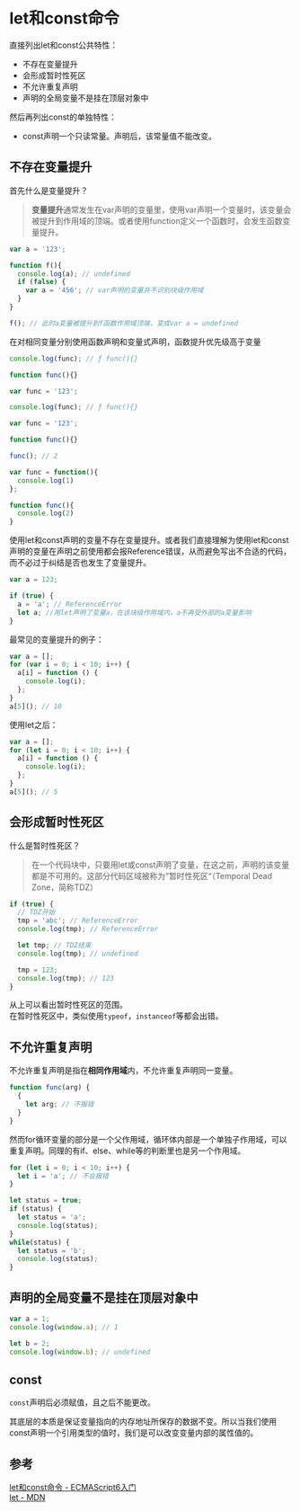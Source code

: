 # let和const命令

直接列出let和const公共特性：
* 不存在变量提升
* 会形成暂时性死区
* 不允许重复声明
* 声明的全局变量不是挂在顶层对象中

然后再列出const的单独特性：
* const声明一个只读常量。声明后，该常量值不能改变。

## 不存在变量提升
首先什么是变量提升？  
> **变量提升**通常发生在var声明的变量里，使用var声明一个变量时，该变量会被提升到作用域的顶端。或者使用function定义一个函数时，会发生函数变量提升。

```javascript
var a = '123';

function f(){
  console.log(a); // undefined
  if (false) {
    var a = '456'; // var声明的变量并不识别块级作用域
  }
}

f(); // 此时a变量被提升到f函数作用域顶端，变成var a = undefined
```

在对相同变量分别使用函数声明和变量式声明，函数提升优先级高于变量
```javascript
console.log(func); // ƒ func(){}

function func(){}

var func = '123';
```

```javascript
console.log(func); // ƒ func(){}

var func = '123';

function func(){}
```

```javascript
func(); // 2

var func = function(){
  console.log(1)
};

function func(){
  console.log(2)
}
```

使用let和const声明的变量不存在变量提升。或者我们直接理解为使用let和const声明的变量在声明之前使用都会报Reference错误，从而避免写出不合适的代码，而不必过于纠结是否也发生了变量提升。

```javascript
var a = 123;

if (true) {
  a = 'a'; // ReferenceError
  let a; //用let声明了变量a，在该块级作用域内，a不再受外部的a变量影响
}
```

最常见的变量提升的例子：
```javascript
var a = [];
for (var i = 0; i < 10; i++) {
  a[i] = function () {
    console.log(i);
  };
}
a[5](); // 10
```
使用let之后：
```javascript
var a = [];
for (let i = 0; i < 10; i++) {
  a[i] = function () {
    console.log(i);
  };
}
a[5](); // 5
```


## 会形成暂时性死区
什么是暂时性死区？
> 在一个代码块中，只要用let或const声明了变量，在这之前，声明的该变量都是不可用的。这部分代码区域被称为”暂时性死区“（Temporal Dead Zone，简称TDZ）

```javascript
if (true) {
  // TDZ开始
  tmp = 'abc'; // ReferenceError
  console.log(tmp); // ReferenceError

  let tmp; // TDZ结束
  console.log(tmp); // undefined

  tmp = 123;
  console.log(tmp); // 123
}
```
从上可以看出暂时性死区的范围。  
在暂时性死区中，类似使用`typeof`，`instanceof`等都会出错。

## 不允许重复声明

不允许重复声明是指在**相同作用域**内，不允许重复声明同一变量。 
```javascript
function func(arg) {
  {
    let arg; // 不报错
  }
}
```

然而for循环变量的部分是一个父作用域，循环体内部是一个单独子作用域，可以重复声明。同理的有if、else、while等的判断里也是另一个作用域。
```javascript
for (let i = 0; i < 10; i++) {
  let i = 'a'; // 不会报错
}
```
```javascript
let status = true;
if (status) {
  let status = 'a';
  console.log(status);
}
while(status) {
  let status = 'b';
  console.log(status);
}
```

## 声明的全局变量不是挂在顶层对象中
``` javascript
var a = 1;
console.log(window.a); // 1

let b = 2;
console.log(window.b); // undefined
```

## const
`const`声明后必须赋值，且之后不能更改。  

其底层的本质是保证变量指向的内存地址所保存的数据不变。所以当我们使用const声明一个引用类型的值时，我们是可以改变变量内部的属性值的。

## 参考
[let和const命令 - ECMAScript6入门](https://es6.ruanyifeng.com/#docs/let)  
[let - MDN](https://developer.mozilla.org/en-US/docs/Web/JavaScript/Reference/Statements/let?retiredLocale=he#specifications)



